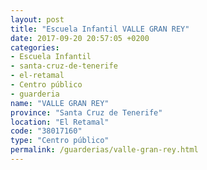 ```yaml
---
layout: post
title: "Escuela Infantil VALLE GRAN REY"
date: 2017-09-20 20:57:05 +0200
categories:
- Escuela Infantil
- santa-cruz-de-tenerife
- el-retamal
- Centro público
- guarderia
name: "VALLE GRAN REY"
province: "Santa Cruz de Tenerife"
location: "El Retamal"
code: "38017160"
type: "Centro público"
permalink: /guarderias/valle-gran-rey.html
---
```

